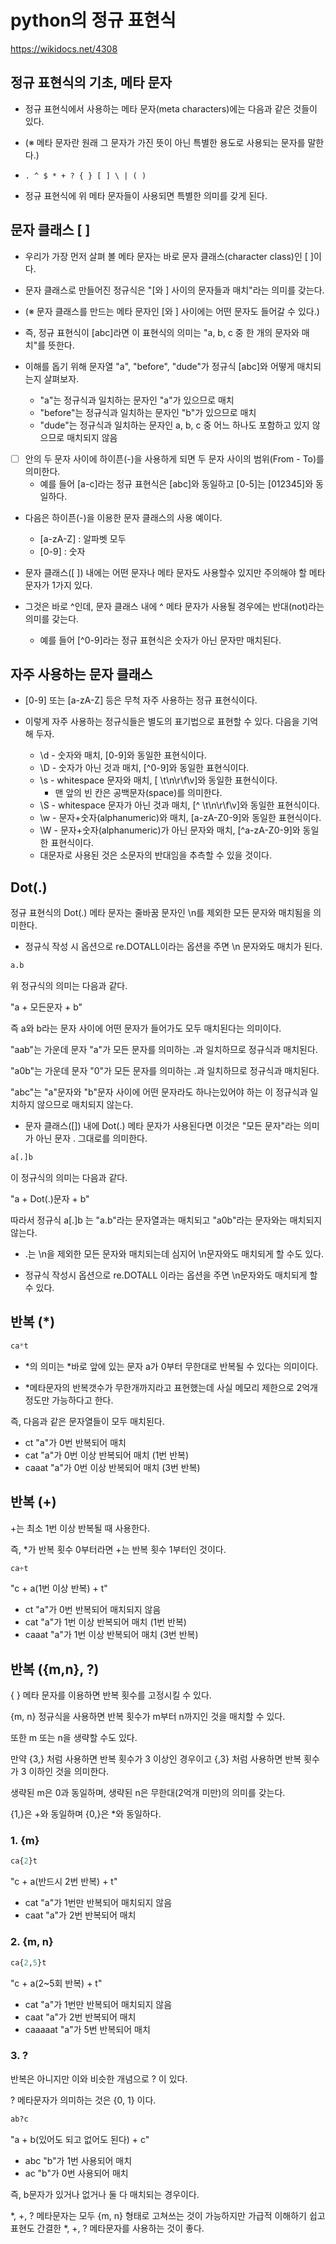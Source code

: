# python의 정규 표현식

https://wikidocs.net/4308

## 정규 표현식의 기초, 메타 문자

* 정규 표현식에서 사용하는 메타 문자(meta characters)에는 다음과 같은 것들이 있다.

* (※ 메타 문자란 원래 그 문자가 가진 뜻이 아닌 특별한 용도로 사용되는 문자를 말한다.)

* `. ^ $ * + ? { } [ ] \ | ( )`

* 정규 표현식에 위 메타 문자들이 사용되면 특별한 의미를 갖게 된다.

## 문자 클래스 [ ]

* 우리가 가장 먼저 살펴 볼 메타 문자는 바로 문자 클래스(character class)인 [ ]이다.

* 문자 클래스로 만들어진 정규식은 "[와 ] 사이의 문자들과 매치"라는 의미를 갖는다.

* (※ 문자 클래스를 만드는 메타 문자인 [와 ] 사이에는 어떤 문자도 들어갈 수 있다.)

* 즉, 정규 표현식이 [abc]라면 이 표현식의 의미는 "a, b, c 중 한 개의 문자와 매치"를 뜻한다. 

* 이해를 돕기 위해 문자열 "a", "before", "dude"가 정규식 [abc]와 어떻게 매치되는지 살펴보자.
    * "a"는 정규식과 일치하는 문자인 "a"가 있으므로 매치
    * "before"는 정규식과 일치하는 문자인 "b"가 있으므로 매치
    * "dude"는 정규식과 일치하는 문자인 a, b, c 중 어느 하나도 포함하고 있지 않으므로 매치되지 않음

* [ ] 안의 두 문자 사이에 하이픈(-)을 사용하게 되면 두 문자 사이의 범위(From - To)를 의미한다.
    * 예를 들어 [a-c]라는 정규 표현식은 [abc]와 동일하고 [0-5]는 [012345]와 동일하다.

* 다음은 하이픈(-)을 이용한 문자 클래스의 사용 예이다.
    * [a-zA-Z] : 알파벳 모두
    * [0-9] : 숫자

* 문자 클래스([ ]) 내에는 어떤 문자나 메타 문자도 사용할수 있지만 주의해야 할 메타 문자가 1가지 있다.

* 그것은 바로 ^인데, 문자 클래스 내에 ^ 메타 문자가 사용될 경우에는 반대(not)라는 의미를 갖는다. 
    * 예를 들어 [^0-9]라는 정규 표현식은 숫자가 아닌 문자만 매치된다.

## 자주 사용하는 문자 클래스

* [0-9] 또는 [a-zA-Z] 등은 무척 자주 사용하는 정규 표현식이다.

* 이렇게 자주 사용하는 정규식들은 별도의 표기법으로 표현할 수 있다. 다음을 기억해 두자.
    * \d - 숫자와 매치, [0-9]와 동일한 표현식이다.
    * \D - 숫자가 아닌 것과 매치, [^0-9]와 동일한 표현식이다.
    * \s - whitespace 문자와 매치, [ \t\n\r\f\v]와 동일한 표현식이다.
        * 맨 앞의 빈 칸은 공백문자(space)를 의미한다.
    * \S - whitespace 문자가 아닌 것과 매치, [^ \t\n\r\f\v]와 동일한 표현식이다.
    * \w - 문자+숫자(alphanumeric)와 매치, [a-zA-Z0-9]와 동일한 표현식이다.
    * \W - 문자+숫자(alphanumeric)가 아닌 문자와 매치, [^a-zA-Z0-9]와 동일한 표현식이다.
    * 대문자로 사용된 것은 소문자의 반대임을 추측할 수 있을 것이다.


## Dot(.)

정규 표현식의 Dot(.) 메타 문자는 줄바꿈 문자인 \n를 제외한 모든 문자와 매치됨을 의미한다.

* 정규식 작성 시 옵션으로 re.DOTALL이라는 옵션을 주면 \n 문자와도 매치가 된다.


```py
a.b
```
위 정규식의 의미는 다음과 같다.

"a + 모든문자 + b"

즉 a와 b라는 문자 사이에 어떤 문자가 들어가도 모두 매치된다는 의미이다.

"aab"는 가운데 문자 "a"가 모든 문자를 의미하는 .과 일치하므로 정규식과 매치된다.

"a0b"는 가운데 문자 "0"가 모든 문자를 의미하는 .과 일치하므로 정규식과 매치된다.

"abc"는 "a"문자와 "b"문자 사이에 어떤 문자라도 하나는있어야 하는 이 정규식과 일치하지 않으므로 매치되지 않는다.

* 문자 클래스([]) 내에 Dot(.) 메타 문자가 사용된다면 이것은 "모든 문자"라는 의미가 아닌 문자 . 그대로를 의미한다.

```py
a[.]b
```
이 정규식의 의미는 다음과 같다.

"a + Dot(.)문자 + b"

따라서 정규식 a[.]b 는 "a.b"라는 문자열과는 매치되고 "a0b"라는 문자와는 매치되지 않는다.

* .는 \n을 제외한 모든 문자와 매치되는데 심지어 \n문자와도 매치되게 할 수도 있다.

* 정규식 작성시 옵션으로 re.DOTALL 이라는 옵션을 주면 \n문자와도 매치되게 할 수 있다.

## 반복 (*)

```py
ca*t
```

* *의 의미는 *바로 앞에 있는 문자 a가 0부터 무한대로 반복될 수 있다는 의미이다.

* *메타문자의 반복갯수가 무한개까지라고 표현했는데 사실 메모리 제한으로 2억개 정도만 가능하다고 한다.

즉, 다음과 같은 문자열들이 모두 매치된다.

* ct "a"가 0번 반복되어 매치
* cat "a"가 0번 이상 반복되어 매치 (1번 반복)
* caaat "a"가 0번 이상 반복되어 매치 (3번 반복)

## 반복 (+)

+는 최소 1번 이상 반복될 때 사용한다.

즉, *가 반복 횟수 0부터라면 +는 반복 횟수 1부터인 것이다.

```py
ca+t
```

"c + a(1번 이상 반복) + t"

* ct "a"가 0번 반복되어 매치되지 않음
* cat "a"가 1번 이상 반복되어 매치 (1번 반복)
* caaat "a"가 1번 이상 반복되어 매치 (3번 반복)

## 반복 ({m,n}, ?)

{ } 메타 문자를 이용하면 반복 횟수를 고정시킬 수 있다.

{m, n} 정규식을 사용하면 반복 횟수가 m부터 n까지인 것을 매치할 수 있다.

또한 m 또는 n을 생략할 수도 있다.

만약 {3,} 처럼 사용하면 반복 횟수가 3 이상인 경우이고 {,3} 처럼 사용하면 반복 횟수가 3 이하인 것을 의미한다.

생략된 m은 0과 동일하며, 생략된 n은 무한대(2억개 미만)의 의미를 갖는다.

{1,}은 +와 동일하며 {0,}은 *와 동일하다.

### 1. {m}

```py
ca{2}t
```

"c + a(반드시 2번 반복) + t"

* cat "a"가 1번만 반복되어 매치되지 않음
* caat "a"가 2번 반복되어 매치

### 2. {m, n}

```py
ca{2,5}t
```

"c + a(2~5회 반복) + t"

* cat "a"가 1번만 반복되어 매치되지 않음
* caat "a"가 2번 반복되어 매치
* caaaaat "a"가 5번 반복되어 매치

### 3. ?

반복은 아니지만 이와 비슷한 개념으로 ? 이 있다. 

? 메타문자가 의미하는 것은 {0, 1} 이다.

```py
ab?c
```

"a + b(있어도 되고 없어도 된다) + c"

* abc "b"가 1번 사용되어 매치
* ac "b"가 0번 사용되어 매치

즉, b문자가 있거나 없거나 둘 다 매치되는 경우이다.

*, +, ? 메타문자는 모두 {m, n} 형태로 고쳐쓰는 것이 가능하지만 가급적 이해하기 쉽고 표현도 간결한 *, +, ? 메타문자를 사용하는 것이 좋다.
